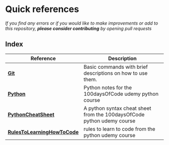# Quick references

_If you find any errors or if you would like to make improvements or add to this repository, **please consider contributing** by opening pull requests_

## Index

<!-- index table -->

| Reference                                                              | Description                                                            |
| ---------------------------------------------------------------------- | ---------------------------------------------------------------------- |
| **[Git](./gitref.md)**                                                 | Basic commands with brief descriptions on how to use them.             |
| **[Python](./python.md)**                                              | Python notes for the 100daysOfCode udemy python course                 |
| **[PythonCheatSheet](./pythonSyntaxCheatSheet.pdf)**                   | A python syntax cheat sheet from the 100daysOfCode python udemy course |
| **[RulesToLearningHowToCode](./12Rules%20to%20learn%20to%20code.pdf)** | rules to learn to code from the python udemy course                    |
